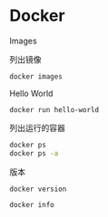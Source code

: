 # Docker

Images

列出镜像

```docker images```

Hello World

```docker run hello-world```

列出运行的容器

```bash
docker ps
docker ps -a
```

版本

`docker version`

`docker info`
